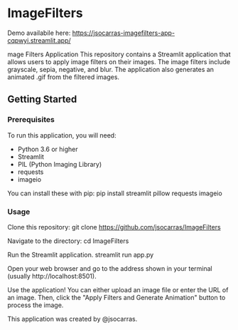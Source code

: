 # ImageFilters

Demo availabile here: https://jsocarras-imagefilters-app-cqpwyi.streamlit.app/

mage Filters Application
This repository contains a Streamlit application that allows users to apply image filters on their images. The image filters include grayscale, sepia, negative, and blur. The application also generates an animated .gif from the filtered images.

## Getting Started
### Prerequisites
To run this application, you will need:
- Python 3.6 or higher
- Streamlit
- PIL (Python Imaging Library)
- requests
- imageio

You can install these with pip:
pip install streamlit pillow requests imageio

### Usage
Clone this repository:
git clone https://github.com/jsocarras/ImageFilters

Navigate to the directory:
cd ImageFilters

Run the Streamlit application.
streamlit run app.py

Open your web browser and go to the address shown in your terminal (usually http://localhost:8501).

Use the application! You can either upload an image file or enter the URL of an image. Then, click the "Apply Filters and Generate Animation" button to process the image.

This application was created by @jsocarras.
